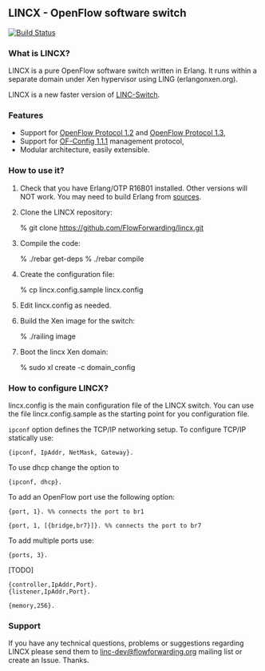 ## LINCX - OpenFlow software switch

[![Build Status](https://api.travis-ci.org/FlowForwarding/lincx.svg)](https://travis-ci.org/FlowForwarding/lincx)

### What is LINCX?

LINCX is a pure OpenFlow software switch written in Erlang. It runs within a
separate domain under Xen hypervisor using LING (erlangonxen.org).

LINCX is a new faster version of [LINC-Switch][oldlinc].

### Features

 * Support for [OpenFlow Protocol 1.2][ofp3] and [OpenFlow Protocol 1.3][ofp4],
 * Support for [OF-Config 1.1.1][ofc11] management protocol,
 * Modular architecture, easily extensible.

### How to use it?

1. Check that you have Erlang/OTP R16B01 installed. Other versions will NOT
work. You may need to build Erlang from [sources](http://www.erlang.org/download_release/19).

1. Clone the LINCX repository:

    % git clone https://github.com/FlowForwarding/lincx.git

1. Compile the code:

    % ./rebar get-deps
	% ./rebar compile

1. Create the configuration file:

	% cp lincx.config.sample lincx.config

1. Edit lincx.config as needed.

1. Build the Xen image for the switch:

	% ./railing image

1. Boot the lincx Xen domain:

	% sudo xl create -c domain_config

### How to configure LINCX?

lincx.config is the main configuration file of the LINCX switch. You can use the
file lincx.config.sample as the starting point for you configuration file.

`ipconf` option defines the TCP/IP networking setup. To configure TCP/IP
statically use:

	{ipconf, IpAddr, NetMask, Gateway}.

To use dhcp change the option to

	{ipconf, dhcp}.

To add an OpenFlow port use the following option:

	{port, 1}. %% connects the port to br1

	{port, 1, [{bridge,br7}]}. %% connects the port to br7

To add multiple ports use:

	{ports, 3}.

[TODO]

	{controller,IpAddr,Port}.
	{listener,IpAddr,Port}.

	{memory,256}.

### Support

If you have any technical questions, problems or suggestions regarding LINCX
please send them to <linc-dev@flowforwarding.org> mailing list or create an
Issue. Thanks.

 [ovs]: http://openvswitch.org
 [ofp1]: https://www.opennetworking.org/images/stories/downloads/specification/openflow-spec-v1.0.0.pdf
 [ofp2]: https://www.opennetworking.org/images/stories/downloads/specification/openflow-spec-v1.1.0.pdf 
 [ofp3]: https://www.opennetworking.org/images/stories/downloads/specification/openflow-spec-v1.2.pdf 
 [ofp4]: https://www.opennetworking.org/images/stories/downloads/specification/openflow-spec-v1.3.0.pdf 
 [ofc11]: https://www.opennetworking.org/images/stories/downloads/sdn-resources/onf-specifications/openflow-config/of-config-1-1-1.pdf
 [oldlinc]: https://github.com/FlowForwarding/LINC-Switch

